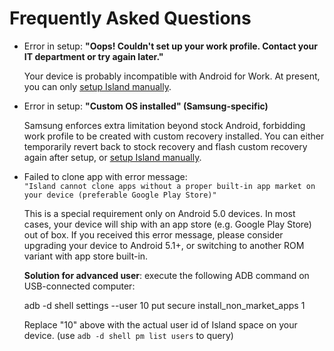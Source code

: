 Frequently Asked Questions
==========================

- Error in setup: **"Oops! Couldn't set up your work profile. Contact your IT department or try again later."**

  Your device is probably incompatible with Android for Work. At present, you can only [setup Island manually](/setup.md).

- Error in setup: **"Custom OS installed" (Samsung-specific)**

  Samsung enforces extra limitation beyond stock Android, forbidding work profile to be created with custom recovery installed.
You can either temporarily revert back to stock recovery and flash custom recovery again after setup, or [setup Island manually](/setup.md).

- Failed to clone app with error message:  
`"Island cannot clone apps without a proper built-in app market on your device (preferable Google Play Store)"`

  This is a special requirement only on Android 5.0 devices. In most cases, your device will ship with an app store (e.g. Google Play Store) out of box.
  If you received this error message, please consider upgrading your device to Android 5.1+, or switching to another ROM variant with app store built-in.

  **Solution for advanced user**: execute the following ADB command on USB-connected computer:

    adb -d shell settings --user 10 put secure install_non_market_apps 1

  Replace "10" above with the actual user id of Island space on your device. (use `adb -d shell pm list users` to query)
